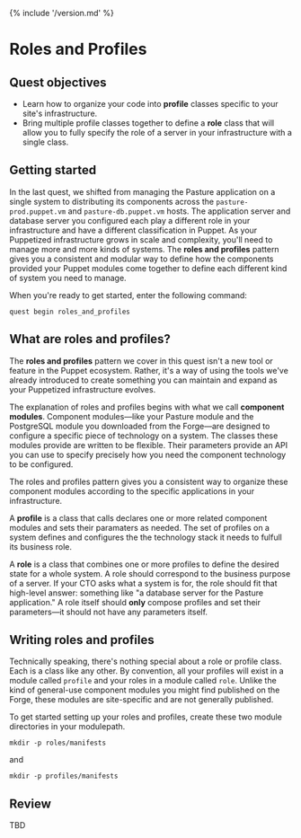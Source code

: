 {% include '/version.md' %}

# Roles and Profiles

## Quest objectives

- Learn how to organize your code into **profile** classes specific to your
  site's infrastructure.
- Bring multiple profile classes together to define a **role** class that will
  allow you to fully specify the role of a server in your infrastructure with a
  single class.

## Getting started

In the last quest, we shifted from managing the Pasture application on a single
system to distributing its components across the `pasture-prod.puppet.vm` and
`pasture-db.puppet.vm` hosts. The application server and database server you
configured each play a different role in your infrastructure and have a
different classification in Puppet. As your Puppetized infrastructure grows in
scale and complexity, you'll need to manage more and more kinds of systems. The
**roles and profiles** pattern gives you a consistent and modular way to define
how the components provided your Puppet modules come together to define each
different kind of system you need to manage.

When you're ready to get started, enter the following command:

    quest begin roles_and_profiles

## What are roles and profiles?

The **roles and profiles** pattern we cover in this quest isn't a new tool or
feature in the Puppet ecosystem. Rather, it's a way of using the tools we've
already introduced to create something you can maintain and expand as your
Puppetized infrastructure evolves.

The explanation of roles and profiles begins with what we call **component
modules**. Component modules—like your Pasture module and the PostgreSQL module
you downloaded from the Forge—are designed to configure a specific piece of
technology on a system. The classes these modules provide are written to be
flexible. Their parameters provide an API you can use to specify precisely how
you need the component technology to be configured.

The roles and profiles pattern gives you a consistent way to organize these
component modules according to the specific applications in your
infrastructure.

A **profile** is a class that calls declares one or more related component
modules and sets their paramaters as needed. The set of profiles on a system
defines and configures the the technology stack it needs to fulfull its
business role.

A **role** is a class that combines one or more profiles to define the desired
state for a whole system. A role should correspond to the business purpose of a
server. If your CTO asks what a system is for, the role should fit that
high-level answer: something like "a database server for the Pasture
application." A role itself should **only** compose profiles and set their
parameters—it should not have any parameters itself.

## Writing roles and profiles

Technically speaking, there's nothing special about a role or profile class.
Each is a class like any other. By convention, all your profiles will exist in
a module called `profile` and your roles in a module called `role`. Unlike the
kind of general-use component modules you might find published on the Forge,
these modules are site-specific and are not generally published.

To get started setting up your roles and profiles, create these two module
directories in your modulepath.

    mkdir -p roles/manifests

and

    mkdir -p profiles/manifests

## Review

TBD
